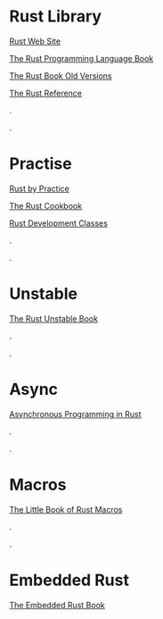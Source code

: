 # Rust Library

[Rust Web Site](https://www.rust-lang.org/learn)

[The Rust Programming Language Book](https://doc.rust-lang.org/book/)

[The Rust Book Old Versions](https://doc.rust-lang.org/1.30.0/book/index.html)

[The Rust Reference](https://doc.rust-lang.org/stable/reference/introduction.html)

.

.

# Practise

[Rust by Practice](https://practice.course.rs/why-exercise.html)

[The Rust Cookbook](https://rust-lang-nursery.github.io/rust-cookbook/)

[Rust Development Classes](https://rust-classes.com/preface)

.

.

# Unstable

[The Rust Unstable Book](https://doc.rust-lang.org/nightly/unstable-book/)

.

.

# Async

[Asynchronous Programming in Rust](https://rust-lang.github.io/async-book/intro.html)

.

.

# Macros

[The Little Book of Rust Macros](https://veykril.github.io/tlborm/)

.

.

# Embedded Rust

[The Embedded Rust Book](https://docs.rust-embedded.org/book/intro/index.html)
